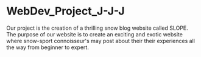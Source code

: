 # WebDev_Project_J-J-J

Our project is the creation of a thrilling snow blog website called SLOPE. 
The purpose of our website is to create an exciting and exotic website where snow-sport connoisseur's may post about their their experiences all the way from beginner to expert. 
